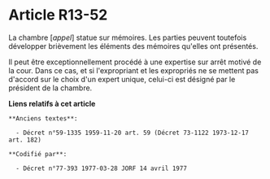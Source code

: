 # Article R13-52

La chambre [*appel*] statue sur mémoires. Les parties peuvent toutefois développer brièvement les éléments des mémoires
qu'elles ont présentés.

Il peut être exceptionnellement procédé à une expertise sur arrêt motivé de la cour. Dans ce cas, et si l'expropriant et les
expropriés ne se mettent pas d'accord sur le choix d'un expert unique, celui-ci est désigné par le président de la chambre.

**Liens relatifs à cet article**

	**Anciens textes**:

	  - Décret n°59-1335 1959-11-20 art. 59 (Décret 73-1122 1973-12-17 art. 182)

	**Codifié par**:

	  - Décret n°77-393 1977-03-28 JORF 14 avril 1977
